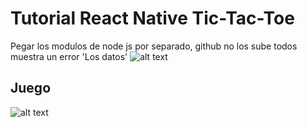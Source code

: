 # Tutorial React Native Tic-Tac-Toe

Pegar los modulos de node js por separado, github no los sube todos muestra un error 'Los datos'
![alt text](https://github.com/WilianBarahona/tutorialReact/blob/master/errorGitHub.png)

## Juego
![alt text](https://github.com/WilianBarahona/tutorialReact/blob/master/tutorialReact.png)
